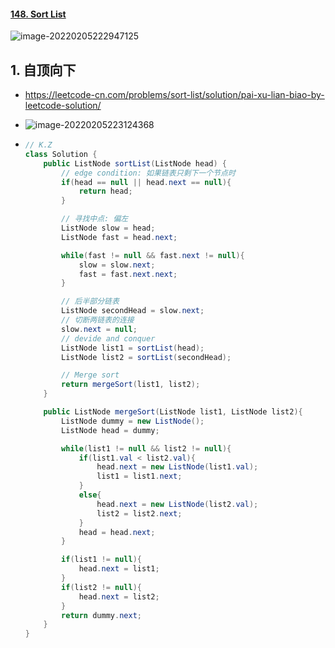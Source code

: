 #### [148. Sort List](https://leetcode-cn.com/problems/sort-list/)

![image-20220205222947125](https://raw.githubusercontent.com/TWDH/Leetcode-From-Zero/pictures/img/image-20220205222947125.png)

## 1. 自顶向下

- https://leetcode-cn.com/problems/sort-list/solution/pai-xu-lian-biao-by-leetcode-solution/

- ![image-20220205223124368](https://raw.githubusercontent.com/TWDH/Leetcode-From-Zero/pictures/img/image-20220205223124368.png)

- ```java
  // K.Z
  class Solution {
      public ListNode sortList(ListNode head) {
          // edge condition: 如果链表只剩下一个节点时
          if(head == null || head.next == null){
              return head;
          }
  
          // 寻找中点: 偏左
          ListNode slow = head;
          ListNode fast = head.next;
  
          while(fast != null && fast.next != null){
              slow = slow.next;
              fast = fast.next.next;
          }
  
          // 后半部分链表
          ListNode secondHead = slow.next;
          // 切断两链表的连接
          slow.next = null;
          // devide and conquer
          ListNode list1 = sortList(head);
          ListNode list2 = sortList(secondHead);
  
          // Merge sort
          return mergeSort(list1, list2);
      }
  
      public ListNode mergeSort(ListNode list1, ListNode list2){
          ListNode dummy = new ListNode();
          ListNode head = dummy;
  
          while(list1 != null && list2 != null){
              if(list1.val < list2.val){
                  head.next = new ListNode(list1.val);
                  list1 = list1.next;
              }
              else{
                  head.next = new ListNode(list2.val);
                  list2 = list2.next;
              }
              head = head.next;
          }
  
          if(list1 != null){
              head.next = list1;
          }
          if(list2 != null){
              head.next = list2;
          }
          return dummy.next;
      }
  }
  ```